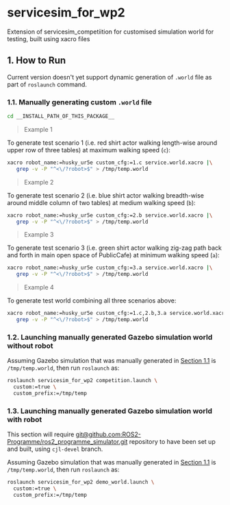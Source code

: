 # servicesim_for_wp2
Extension of servicesim_competiition for customised simulation world for
testing, built using xacro files


<!-- ######################################## -->
<a name="+S1"></a>
## 1. How to Run

Current version doesn't yet support dynamic generation of `.world` file as
part of `roslaunch` command.

<!-- ======================================== -->
<a name="+S1.1"></a>
### 1.1. Manually generating custom `.world` file

```bash
cd __INSTALL_PATH_OF_THIS_PACKAGE__
```

> Example 1

To generate test scenario 1 (i.e. red shirt actor walking length-wise around
upper row of three tables) at maximum walking speed (`c`):
```bash
xacro robot_name:=husky_ur5e custom_cfg:=1.c service.world.xacro |\
   grep -v -P "^<\/?robot>$" > /tmp/temp.world
```

> Example 2

To generate test scenario 2 (i.e. blue shirt actor walking breadth-wise around
middle column of two tables) at medium walking speed (`b`):
```bash
xacro robot_name:=husky_ur5e custom_cfg:=2.b service.world.xacro |\
   grep -v -P "^<\/?robot>$" > /tmp/temp.world
```

> Example 3

To generate test scenario 3 (i.e. green shirt actor walking zig-zag path back
and forth in main open space of PublicCafe) at minimum walking speed (`a`):
```bash
xacro robot_name:=husky_ur5e custom_cfg:=3.a service.world.xacro |\
   grep -v -P "^<\/?robot>$" > /tmp/temp.world
```

> Example 4

To generate test world combining all three scenarios above:
```bash
xacro robot_name:=husky_ur5e custom_cfg:=1.c,2.b,3.a service.world.xacro |\
   grep -v -P "^<\/?robot>$" > /tmp/temp.world
```

<!-- ======================================== -->
<a name="+S1.2"></a>
### 1.2. Launching manually generated Gazebo simulation world without robot

Assuming Gazebo simulation that was manually generated in
[Section 1.1](#+S1.1) is `/tmp/temp.world`, then run `roslaunch` as:

```bash
roslaunch servicesim_for_wp2 competition.launch \
  custom:=true \
  custom_prefix:=/tmp/temp
```

<!-- ======================================== -->
<a name="+S1.3"></a>
### 1.3. Launching manually generated Gazebo simulation world with robot

This section will require
[git@github.com:ROS2-Programme/ros2_programme_simulator.git](
ros2_programme_simulator) repository to have been set up and built, using
`cjl-devel` branch.

Assuming Gazebo simulation that was manually generated in
[Section 1.1](#+S1.1) is `/tmp/temp.world`, then run `roslaunch` as:

```bash
roslaunch servicesim_for_wp2 demo_world.launch \
  custom:=true \
  custom_prefix:=/tmp/temp
```

